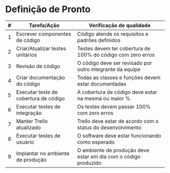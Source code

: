 # Definição de Pronto
| # | Tarefa/Ação                           | Verificação de qualidade                                        |
|---|---------------------------------------|-----------------------------------------------------------------|
| 1 | Escrever componentes de código        | Código atende os requisitos e padrões definidos                 |
| 2 | Criar/Atualizar testes unitários      | Testes devem ter cobertura de 100% do código com zero erros     |
| 3 | Revisão de código                     | O código deve ser revisado por outro integrante da equipe       |
| 4 | Criar documentação do código          | Todas as classes e funções devem estar documentadas             |
| 5 | Executar teste de cobertura de código | A cobertura de código deve estar na mesma ou maior %            |
| 6 | Executar testes de integração         | Os testes devem passar 100% com zero erros                      |
| 7 | Manter Trello atualizado              | Trello deve estar de acordo com o status do desenvolvimento     |
| 8 | Executar testes de usuário            | O software deve estar funcionando como esperado                 |
| 9 | Implantar no ambiente de produção     | O ambiente de produção deve estar em dia com o código produzido |
